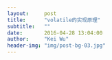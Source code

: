 ```yaml
---
layout:     post
title:      "volatile的实现原理"
subtitle:   ""
date:       2016-04-28 13:04:00
author:     "Kei Wu"
header-img: "img/post-bg-03.jpg"
---
```

